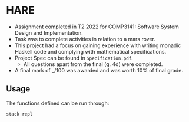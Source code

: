 # HARE

- Assignment completed in T2 2022 for COMP3141: Software System Design and Implementation.
- Task was to complete activities in relation to a mars rover.
- This project had a focus on gaining experience with writing monadic Haskell code and complying with mathematical specifications.
- Project Spec can be found in `Specification.pdf`.
  - All questions apart from the final (q. 4d) were completed.
- A final mark of _/100 was awarded and was worth 10% of final grade.

## Usage

The functions defined can be run through:
```sh
stack repl
```
